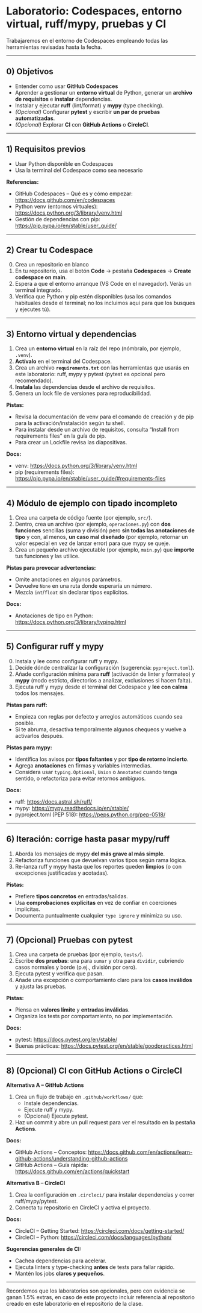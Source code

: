 # Laboratorio: Codespaces, entorno virtual, ruff/mypy, pruebas y CI

Trabajaremos en el entorno de Codespaces empleando todas las herramientas revisadas hasta la fecha.

---

## 0) Objetivos
- Entender como usar **GitHub Codespaces**
- Aprender a gestionar un **entorno virtual** de Python, generar un **archivo de requisitos** e **instalar** dependencias.
- Instalar y ejecutar **ruff** (lint/format) y **mypy** (type checking).
- *(Opcional)* Configurar **pytest** y escribir **un par de pruebas automatizadas**.
- *(Opcional)* Explorar **CI** con **GitHub Actions** o **CircleCI**.

---

## 1) Requisitos previos
- Usar Python disponible en Codespaces
- Usa la terminal del Codespace como sea necesario

**Referencias:**
- GitHub Codespaces – Qué es y cómo empezar: https://docs.github.com/en/codespaces
- Python venv (entornos virtuales): https://docs.python.org/3/library/venv.html
- Gestión de dependencias con pip: https://pip.pypa.io/en/stable/user_guide/

---

## 2) Crear tu Codespace
0. Crea un repositorio en blanco
1. En tu repositorio, usa el botón **Code** → pestaña **Codespaces** → **Create codespace on main**.
2. Espera a que el entorno arranque (VS Code en el navegador). Verás un terminal integrado.
3. Verifica que Python y pip estén disponibles (usa los comandos habituales desde el terminal; no los incluimos aquí para que los busques y ejecutes tú).

---

## 3) Entorno virtual y dependencias
1. Crea un **entorno virtual** en la raíz del repo (nómbralo, por ejemplo, `.venv`).
2. **Actívalo** en el terminal del Codespace.
3. Crea un archivo **`requirements.txt`** con las herramientas que usarás en este laboratorio: ruff, mypy y pytest (pytest es opcional pero recomendado).
4. **Instala** las dependencias desde el archivo de requisitos.
5. Genera un lock file de versiones para reproducibilidad.

**Pistas:**
- Revisa la documentación de venv para el comando de creación y de pip para la activación/instalación según tu shell.
- Para instalar desde un archivo de requisitos, consulta “Install from requirements files” en la guía de pip.
- Para crear un Lockfile revisa las diapositivas.

**Docs:**
- venv: https://docs.python.org/3/library/venv.html
- pip (requirements files): https://pip.pypa.io/en/stable/user_guide/#requirements-files

---

## 4) Módulo de ejemplo con tipado incompleto
1. Crea una carpeta de código fuente (por ejemplo, `src/`).
2. Dentro, crea un archivo (por ejemplo, `operaciones.py`) con **dos funciones** sencillas (suma y división) pero **sin todas las anotaciones de tipo** y con, al menos, **un caso mal diseñado** (por ejemplo, retornar un valor especial en vez de lanzar error) para que mypy se queje.
3. Crea un pequeño archivo ejecutable (por ejemplo, `main.py`) que **importe** tus funciones y las utilice.

**Pistas para provocar advertencias:**
- Omite anotaciones en algunos parámetros.
- Devuelve `None` en una ruta donde esperaría un número.
- Mezcla `int`/`float` sin declarar tipos explícitos.

**Docs:**
- Anotaciones de tipo en Python: https://docs.python.org/3/library/typing.html

---

## 5) Configurar ruff y mypy

0. Instala y lee como configurar ruff y mypy.
1. Decide dónde centralizar la configuración (sugerencia: `pyproject.toml`).
2. Añade configuración mínima para **ruff** (activación de linter y formateo) y **mypy** (modo estricto, directorios a analizar, exclusiones si hacen falta).
3. Ejecuta ruff y mypy desde el terminal del Codespace y **lee con calma** todos los mensajes.

**Pistas para ruff:**
- Empieza con reglas por defecto y arreglos automáticos cuando sea posible.
- Si te abruma, desactiva temporalmente algunos chequeos y vuelve a activarlos después.

**Pistas para mypy:**
- Identifica los avisos por **tipos faltantes** y por **tipo de retorno incierto**.
- Agrega **anotaciones** en firmas y variables intermedias.
- Considera usar `typing.Optional`, `Union` o `Annotated` cuando tenga sentido, o refactoriza para evitar retornos ambiguos.

**Docs:**
- ruff: https://docs.astral.sh/ruff/
- mypy: https://mypy.readthedocs.io/en/stable/
- pyproject.toml (PEP 518): https://peps.python.org/pep-0518/

---

## 6) Iteración: corrige hasta pasar mypy/ruff
1. Aborda los mensajes de mypy **del más grave al más simple**.
2. Refactoriza funciones que devuelvan varios tipos según rama lógica.
3. Re-lanza ruff y mypy hasta que los reportes queden **limpios** (o con excepciones justificadas y acotadas).

**Pistas:**
- Prefiere **tipos concretos** en entradas/salidas.
- Usa **comprobaciones explícitas** en vez de confiar en coerciones implícitas.
- Documenta puntualmente cualquier `type ignore` y minimiza su uso.

---

## 7) (Opcional) Pruebas con pytest
1. Crea una carpeta de pruebas (por ejemplo, `tests/`).
2. Escribe **dos pruebas**: una para `sumar` y otra para `dividir`, cubriendo casos normales y borde (p.ej., división por cero).
3. Ejecuta pytest y verifica que pasan.
4. Añade una excepción o comportamiento claro para los **casos inválidos** y ajusta las pruebas.

**Pistas:**
- Piensa en **valores límite** y **entradas inválidas**.
- Organiza los tests por comportamiento, no por implementación.

**Docs:**
- pytest: https://docs.pytest.org/en/stable/
- Buenas prácticas: https://docs.pytest.org/en/stable/goodpractices.html

---

## 8) (Opcional) CI con GitHub Actions o CircleCI
**Alternativa A – GitHub Actions**
1. Crea un flujo de trabajo en `.github/workflows/` que:
   - Instale dependencias.
   - Ejecute ruff y mypy.
   - (Opcional) Ejecute pytest.
2. Haz un commit y abre un pull request para ver el resultado en la pestaña **Actions**.

**Docs:**
- GitHub Actions – Conceptos: https://docs.github.com/en/actions/learn-github-actions/understanding-github-actions
- GitHub Actions – Guía rápida: https://docs.github.com/en/actions/quickstart

**Alternativa B – CircleCI**
1. Crea la configuración en `.circleci/` para instalar dependencias y correr ruff/mypy/pytest.
2. Conecta tu repositorio en CircleCI y activa el proyecto.

**Docs:**
- CircleCI – Getting Started: https://circleci.com/docs/getting-started/
- CircleCI – Python: https://circleci.com/docs/languages/python/

**Sugerencias generales de CI:**
- Cachea dependencias para acelerar.
- Ejecuta linters y type-checking **antes** de tests para fallar rápido.
- Mantén los jobs **claros y pequeños**.


---

Recordemos que los laboratorios son opcionales, pero con evidencia se ganan 1.5% extras, en caso de este proyecto incluir referencia al repositorio creado en este laboratorio en el repositorio de la clase.
